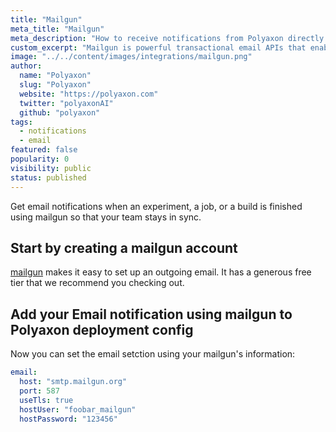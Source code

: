 ```yaml
---
title: "Mailgun"
meta_title: "Mailgun"
meta_description: "How to receive notifications from Polyaxon directly to your email using mailgun. Get email notifications when an experiment, job, build is finished using mailgun so that your team stays in sync."
custom_excerpt: "Mailgun is powerful transactional email APIs that enable you to send, receive, and track emails, built with developers in mind."
image: "../../content/images/integrations/mailgun.png"
author:
  name: "Polyaxon"
  slug: "Polyaxon"
  website: "https://polyaxon.com"
  twitter: "polyaxonAI"
  github: "polyaxon"
tags: 
  - notifications
  - email
featured: false
popularity: 0
visibility: public
status: published
---
```


Get email notifications when an experiment, a job, or a build is finished using mailgun so that your team stays in sync.

## Start by creating a mailgun account

[mailgun](https://www.mailgun.com/sending-email) makes it easy to set up an outgoing email. It has a generous free tier that we recommend you checking out.

## Add your Email notification using mailgun to Polyaxon deployment config

Now you can set the email setction using your mailgun's information:

```yaml
email:
  host: "smtp.mailgun.org"
  port: 587
  useTls: true
  hostUser: "foobar_mailgun"
  hostPassword: "123456"
```
